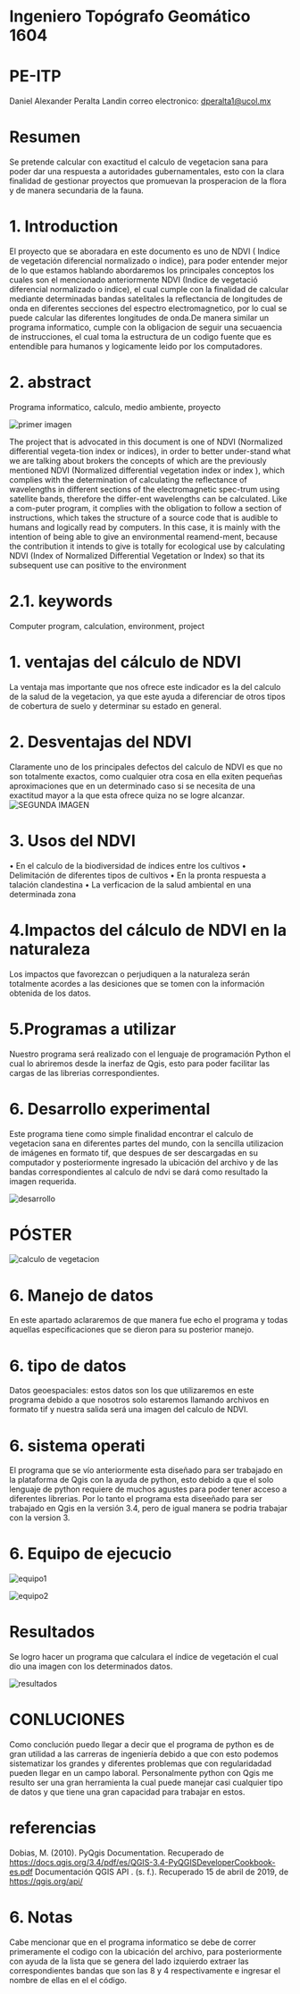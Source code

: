 

# Ingeniero Topógrafo Geomático 1604

# PE-ITP
    
Daniel Alexander Peralta Landin
correo electronico: 
dperalta1@ucol.mx


# Resumen

Se pretende calcular con exactitud el calculo de vegetacion sana para poder dar una respuesta a autoridades gubernamentales, esto con la clara finalidad de gestionar proyectos que promuevan la prosperacion de la flora y de manera secundaria de la fauna.

# 1. 	Introduction 

El proyecto que se aboradara en este documento  es uno de NDVI ( Indice de vegetación diferencial normalizado o indice), para poder entender mejor de lo que estamos hablando abordaremos los principales conceptos los cuales son el mencionado anteriormente NDVI (Indice de vegetació diferencial normalizado o indice), el cual cumple con la finalidad de calcular mediante determinadas bandas satelitales la reflectancia de longitudes de onda en diferentes secciones del espectro electromagnetico, por lo cual se puede calcular las diferentes longitudes de onda.De manera similar un programa informatico, cumple con la obligacion de seguir una secuaencia de instrucciones, el cual toma la estructura de un codigo fuente que es entendible para humanos y logicamente leido por los computadores. 

# 2. 	abstract

Programa informatico, calculo, medio ambiente, proyecto

![primer imagen](https://user-images.githubusercontent.com/52055695/83090884-7300f000-a05f-11ea-8a36-646422c117bf.jpg)

The project that is advocated in this document is one of NDVI (Normalized differential vegeta-tion index or indices), in order to better under-stand what we are talking about brokers the concepts of which are the previously mentioned NDVI (Normalized differential vegetation index or index ), which complies with the determination of calculating the reflectance of wavelengths in different sections of the electromagnetic spec-trum using satellite bands, therefore the differ-ent wavelengths can be calculated. Like a com-puter program, it complies with the obligation to follow a section of instructions, which takes the structure of a source code that is audible to humans and logically read by computers.
In this case, it is mainly with the intention of being able to give an environmental reamend-ment, because the contribution it intends to give is totally for ecological use by calculating NDVI (Index of Normalized Differential Vegetation or Index) so that its subsequent use can positive to the environment

# 2.1. 	keywords

Computer program, calculation, environment, project 

# 1.	ventajas del cálculo de NDVI

La ventaja mas importante que nos ofrece este indicador es la del calculo de la salud de la vegetacion, ya que este ayuda a diferenciar de otros tipos de cobertura de suelo y determinar su estado en general.

# 2. Desventajas del NDVI

Claramente uno de los principales defectos del calculo de NDVI es que no son totalmente exactos, como cualquier otra cosa en ella exiten pequeñas aproximaciones que en un determinado caso si se necesita de una exactitud mayor a la que esta ofrece quiza no se logre alcanzar.
![SEGUNDA IMAGEN](https://user-images.githubusercontent.com/52055695/83091287-79439c00-a060-11ea-969d-e472517f1c62.png)


# 3. Usos del NDVI

•	En el calculo de la biodiversidad de índices entre los cultivos
•	Delimitación de diferentes tipos de cultivos
•	En la pronta respuesta a talación clandestina 
•	La verficacion de la salud ambiental en una determinada zona 

# 4.Impactos del cálculo de NDVI en la naturaleza

Los impactos que favorezcan o perjudiquen a la naturaleza serán totalmente acordes a las desiciones que se tomen con la información obtenida de los datos.

# 5.Programas a utilizar

Nuestro programa será realizado con el lenguaje de programación Python el cual lo abriremos desde la inerfaz de Qgis, esto para poder facilitar  las cargas de las librerias correspondientes.

# 6. Desarrollo experimental


Este programa tiene como simple finalidad encontrar el calculo de vegetacion sana en diferentes partes del mundo, con la sencilla utilizacion de imágenes en formato tif, que despues de ser descargadas en su computador y posteriormente ingresado la ubicación del archivo y de las bandas correspondientes al calculo de ndvi se dará como resultado la imagen requerida.

![desarrollo](https://user-images.githubusercontent.com/52055695/83091670-4e0d7c80-a061-11ea-9e88-12e664ef756b.png)


# PÓSTER

![calculo de vegetacion](https://user-images.githubusercontent.com/52055695/83091834-bb211200-a061-11ea-849f-372ea6e7de2f.png)

# 6. Manejo de datos

En este apartado aclararemos de que manera fue echo el programa y todas aquellas especificaciones que se dieron para su posterior manejo.

# 6. tipo de datos

Datos geoespaciales: estos datos son los que utilizaremos en este programa debido a que nosotros solo estaremos llamando archivos en formato tif y nuestra salida será una imagen del calculo de NDVI.

# 6. sistema operati

El programa que se vío anteriormente esta diseñado para ser trabajado en la plataforma de Qgis con la ayuda de python, esto debido a que el solo lenguaje de python requiere de muchos agustes para poder tener acceso a diferentes librerias. Por lo tanto el programa esta diseeñado para ser trabajado en Qgis en la versión 3.4, pero de igual manera se podria trabajar con la version 3.


# 6. Equipo de ejecucio


![equipo1](https://user-images.githubusercontent.com/52055695/83092492-0e479480-a063-11ea-9e44-17dd99aa92e6.png)

![equipo2](https://user-images.githubusercontent.com/52055695/83092511-143d7580-a063-11ea-8c1f-8d4e16cb7d46.png)

# Resultados

Se logro hacer un programa que calculara el índice de vegetación el cual dio una imagen con los determinados datos.

![resultados](https://user-images.githubusercontent.com/52055695/83092690-6c747780-a063-11ea-938a-5e5a308d47b5.png)


# CONLUCIONES

Como conclución puedo llegar a decir que el programa de python es de gran utilidad a las carreras de ingeniería debido a que con esto podemos sistematizar los grandes y diferentes problemas que con regularidadad pueden llegar en un campo laboral. Personalmente python con Qgis me resulto ser una gran herramienta la cual puede manejar casi cualquier tipo de datos y que tiene una gran capacidad para trabajar en estos.

# referencias

Dobias, M. (2010). PyQgis Documentation. Recuperado de https://docs.qgis.org/3.4/pdf/es/QGIS-3.4-PyQGISDeveloperCookbook-es.pdf 
Documentación QGIS API . (s. f.). Recuperado 15 de abril de 2019, de https://qgis.org/api/

# 6. Notas

Cabe mencionar que en el programa informatico se debe de correr primeramente el codigo con la ubicación del archivo, para posteriormente  con ayuda de la lista que se genera del lado izquierdo extraer las correspondientes bandas que son las 8 y 4 respectivamente e ingresar el nombre de ellas en el  el código.  



